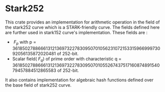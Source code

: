 # Stark252

This crate provides an implementation for arithmetic operation in the field of the stark252 curve which is a STARK-friendly curve. The fields defined here are further used in stark152 curve's implementation. These fields are :
* $\ F_p$ with p = 3618502788666131213697322783095070105623107215331596699973092056135872020481 of 252-bit.
* Scalar field($\ F_{q}$) of prime order with characteristic q = 3618502788666131213697322783095070105526743751716087489154079457884512865583 of 252-bit.

It also contains implementation for algebraic hash functions defined over the base field of stark252 curve.
